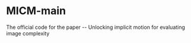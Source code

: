 # MICM-main
The official code for the paper -- Unlocking implicit motion for evaluating image complexity
